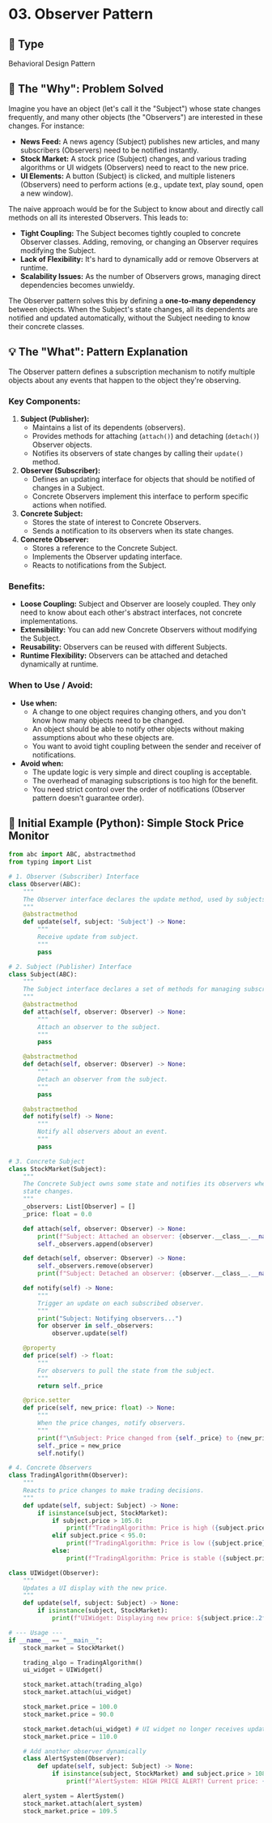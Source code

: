 # 03. Observer Pattern

## 🎯 Type

Behavioral Design Pattern

## 🤔 The "Why": Problem Solved

Imagine you have an object (let's call it the "Subject") whose state changes frequently, and many other objects (the "Observers") are interested in these changes. For instance:

* **News Feed:** A news agency (Subject) publishes new articles, and many subscribers (Observers) need to be notified instantly.
* **Stock Market:** A stock price (Subject) changes, and various trading algorithms or UI widgets (Observers) need to react to the new price.
* **UI Elements:** A button (Subject) is clicked, and multiple listeners (Observers) need to perform actions (e.g., update text, play sound, open a new window).

The naive approach would be for the Subject to know about and directly call methods on all its interested Observers. This leads to:

* **Tight Coupling:** The Subject becomes tightly coupled to concrete Observer classes. Adding, removing, or changing an Observer requires modifying the Subject.
* **Lack of Flexibility:** It's hard to dynamically add or remove Observers at runtime.
* **Scalability Issues:** As the number of Observers grows, managing direct dependencies becomes unwieldy.

The Observer pattern solves this by defining a **one-to-many dependency** between objects. When the Subject's state changes, all its dependents are notified and updated automatically, without the Subject needing to know their concrete classes.

## 💡 The "What": Pattern Explanation

The Observer pattern defines a subscription mechanism to notify multiple objects about any events that happen to the object they're observing.

### Key Components:

1. **Subject (Publisher):**
   * Maintains a list of its dependents (observers).
   * Provides methods for attaching (`attach()`) and detaching (`detach()`) Observer objects.
   * Notifies its observers of state changes by calling their `update()` method.
2. **Observer (Subscriber):**
   * Defines an updating interface for objects that should be notified of changes in a Subject.
   * Concrete Observers implement this interface to perform specific actions when notified.
3. **Concrete Subject:**
   * Stores the state of interest to Concrete Observers.
   * Sends a notification to its observers when its state changes.
4. **Concrete Observer:**
   * Stores a reference to the Concrete Subject.
   * Implements the Observer updating interface.
   * Reacts to notifications from the Subject.

### Benefits:

* **Loose Coupling:** Subject and Observer are loosely coupled. They only need to know about each other's abstract interfaces, not concrete implementations.
* **Extensibility:** You can add new Concrete Observers without modifying the Subject.
* **Reusability:** Observers can be reused with different Subjects.
* **Runtime Flexibility:** Observers can be attached and detached dynamically at runtime.

### When to Use / Avoid:

* **Use when:**
  * A change to one object requires changing others, and you don't know how many objects need to be changed.
  * An object should be able to notify other objects without making assumptions about who these objects are.
  * You want to avoid tight coupling between the sender and receiver of notifications.
* **Avoid when:**
  * The update logic is very simple and direct coupling is acceptable.
  * The overhead of managing subscriptions is too high for the benefit.
  * You need strict control over the order of notifications (Observer pattern doesn't guarantee order).

## 🐍 Initial Example (Python): Simple Stock Price Monitor

```py
from abc import ABC, abstractmethod
from typing import List

# 1. Observer (Subscriber) Interface
class Observer(ABC):
    """
    The Observer interface declares the update method, used by subjects.
    """
    @abstractmethod
    def update(self, subject: 'Subject') -> None:
        """
        Receive update from subject.
        """
        pass

# 2. Subject (Publisher) Interface
class Subject(ABC):
    """
    The Subject interface declares a set of methods for managing subscribers.
    """
    @abstractmethod
    def attach(self, observer: Observer) -> None:
        """
        Attach an observer to the subject.
        """
        pass

    @abstractmethod
    def detach(self, observer: Observer) -> None:
        """
        Detach an observer from the subject.
        """
        pass

    @abstractmethod
    def notify(self) -> None:
        """
        Notify all observers about an event.
        """
        pass

# 3. Concrete Subject
class StockMarket(Subject):
    """
    The Concrete Subject owns some state and notifies its observers when its
    state changes.
    """
    _observers: List[Observer] = []
    _price: float = 0.0

    def attach(self, observer: Observer) -> None:
        print(f"Subject: Attached an observer: {observer.__class__.__name__}")
        self._observers.append(observer)

    def detach(self, observer: Observer) -> None:
        self._observers.remove(observer)
        print(f"Subject: Detached an observer: {observer.__class__.__name__}")

    def notify(self) -> None:
        """
        Trigger an update on each subscribed observer.
        """
        print("Subject: Notifying observers...")
        for observer in self._observers:
            observer.update(self)

    @property
    def price(self) -> float:
        """
        For observers to pull the state from the subject.
        """
        return self._price

    @price.setter
    def price(self, new_price: float) -> None:
        """
        When the price changes, notify observers.
        """
        print(f"\nSubject: Price changed from {self._price} to {new_price}")
        self._price = new_price
        self.notify()

# 4. Concrete Observers
class TradingAlgorithm(Observer):
    """
    Reacts to price changes to make trading decisions.
    """
    def update(self, subject: Subject) -> None:
        if isinstance(subject, StockMarket):
            if subject.price > 105.0:
                print(f"TradingAlgorithm: Price is high ({subject.price}), considering selling.")
            elif subject.price < 95.0:
                print(f"TradingAlgorithm: Price is low ({subject.price}), considering buying.")
            else:
                print(f"TradingAlgorithm: Price is stable ({subject.price}), holding.")

class UIWidget(Observer):
    """
    Updates a UI display with the new price.
    """
    def update(self, subject: Subject) -> None:
        if isinstance(subject, StockMarket):
            print(f"UIWidget: Displaying new price: ${subject.price:.2f}")

# --- Usage ---
if __name__ == "__main__":
    stock_market = StockMarket()

    trading_algo = TradingAlgorithm()
    ui_widget = UIWidget()

    stock_market.attach(trading_algo)
    stock_market.attach(ui_widget)

    stock_market.price = 100.0
    stock_market.price = 90.0

    stock_market.detach(ui_widget) # UI widget no longer receives updates
    stock_market.price = 110.0

    # Add another observer dynamically
    class AlertSystem(Observer):
        def update(self, subject: Subject) -> None:
            if isinstance(subject, StockMarket) and subject.price > 108.0:
                print(f"AlertSystem: HIGH PRICE ALERT! Current price: {subject.price}")

    alert_system = AlertSystem()
    stock_market.attach(alert_system)
    stock_market.price = 109.5

```
